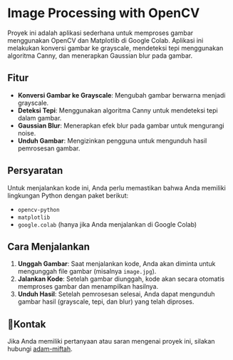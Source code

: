 # Image Processing with OpenCV

Proyek ini adalah aplikasi sederhana untuk memproses gambar menggunakan OpenCV dan Matplotlib di Google Colab. Aplikasi ini melakukan konversi gambar ke grayscale, mendeteksi tepi menggunakan algoritma Canny, dan menerapkan Gaussian blur pada gambar.

## Fitur

- **Konversi Gambar ke Grayscale**: Mengubah gambar berwarna menjadi grayscale.
- **Deteksi Tepi**: Menggunakan algoritma Canny untuk mendeteksi tepi dalam gambar.
- **Gaussian Blur**: Menerapkan efek blur pada gambar untuk mengurangi noise.
- **Unduh Gambar**: Mengizinkan pengguna untuk mengunduh hasil pemrosesan gambar.

## Persyaratan

Untuk menjalankan kode ini, Anda perlu memastikan bahwa Anda memiliki lingkungan Python dengan paket berikut:

- `opencv-python`
- `matplotlib`
- `google.colab` (hanya jika Anda menjalankan di Google Colab)

## Cara Menjalankan

1. **Unggah Gambar**: Saat menjalankan kode, Anda akan diminta untuk mengunggah file gambar (misalnya `image.jpg`).
2. **Jalankan Kode**: Setelah gambar diunggah, kode akan secara otomatis memproses gambar dan menampilkan hasilnya.
3. **Unduh Hasil**: Setelah pemrosesan selesai, Anda dapat mengunduh gambar hasil (grayscale, tepi, dan blur) yang telah diproses.

## 📧Kontak
Jika Anda memiliki pertanyaan atau saran mengenai proyek ini, silakan hubungi [adam-miftah](adammiftah196@gmail.com).
